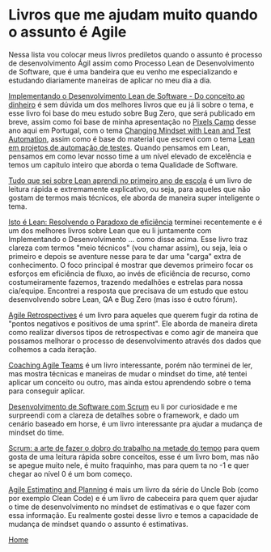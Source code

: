 # Livros que me ajudam muito quando o assunto é Agile

Nessa lista vou colocar meus livros prediletos quando o assunto é processo de desenvolvimento Ágil assim como Processo Lean de Desenvolvimento de Software, que é uma bandeira que eu venho me especializando e estudando diariamente maneiras de aplicar no meu dia a dia.

[Implementando o Desenvolvimento Lean de Software - Do conceito ao dinheiro](https://goo.gl/BLmuBp) é sem dúvida um dos melhores livros que eu já li sobre o tema, e esse livro foi base do meu estudo sobre Bug Zero, que será publicado em breve, assim como foi base de minha apresentação no [Pixels Camp](https://pixels.camp/schedule/#day2) desse ano aqui em Portugal, com o tema [Changing Mindset with Lean and Test Automation](https://github.com/PixelsCamp/talks/blob/master/2017/changing-mindset-with-lean-and-test-automation_thiago-marques-pereira.md), assim como é base do material que escrevi com o tema [Lean em projetos de automação de testes](https://github.com/thiagomarquessp/lean-em-projetos-automacao). Quando pensamos em Lean, pensamos em como levar nosso time a um nível elevado de excelência e temos um capítulo inteiro que aborda o tema Qualidade de Software.

[Tudo que sei sobre Lean aprendi no primeiro ano de escola](https://goo.gl/TFo1vp) é um livro de leitura rápida e extremamente explicativo, ou seja, para aqueles que não gostam de termos mais técnicos, ele aborda de maneira super inteligente o tema.

[Isto é Lean: Resolvendo o Paradoxo de eficiência](https://www.amazon.com.br/This-Lean-Resolving-Efficiency-Paradox-ebook/dp/B00JZZS7Q0/ref=sr_1_fkmrnull_1?__mk_pt_BR=%C3%85M%C3%85%C5%BD%C3%95%C3%91&keywords=Isto+%C3%A9+Lean&qid=1550575009&s=gateway&sr=8-1-fkmrnull) terminei recentemente e é um dos melhores livros sobre Lean que eu li juntamente com Implementando o Desenvolvimento ... como disse acima. Esse livro traz clareza com termos "meio técnicos" (vou chamar assim), ou seja, leia o primeiro e depois se aventure nesse para te dar uma "carga" extra de conhecimento. O foco principal é mostrar que devemos primeiro focar os esforços em eficiência de fluxo, ao invés de eficiência de recurso, como costumeiramente fazemos, trazendo medalhões e estrelas para nossa cia/equipe. Encontrei a resposta que precisava de um estudo que estou desenvolvendo sobre Lean, QA e Bug Zero (mas isso é outro fórum). 

[Agile Retrospectives](https://goo.gl/mhmh8i) é um livro para aqueles que querem fugir da rotina de "pontos negativos e positivos de uma sprint". Ele aborda de maneira direta como realizar diversos tipos de retrospectivas e como agir de maneira que possamos melhorar o processo de desenvolvimento através dos dados que colhemos a cada iteração.

[Coaching Agile Teams](https://goo.gl/rCZ7kg) é um livro interessante, porém não terminei de ler, mas mostra técnicas e maneiras de mudar o mindset do time, até tentei aplicar um conceito ou outro, mas ainda estou aprendendo sobre o tema para conseguir aplicar.

[Desenvolvimento de Software com Scrum](https://goo.gl/fw9p3o) eu li por curiosidade e me surpreendi com a clareza de detalhes sobre o framework, e dado um cenário baseado em horse, é um livro interessante pra ajudar a mudança de mindset do time.

[Scrum: a arte de fazer o dobro do trabalho na metade do tempo](https://goo.gl/xyjKsL) para quem gosta de uma leitura rápida sobre conceitos, esse é um livro bom, mas não se apegue muito nele, é muito fraquinho, mas para quem ta no -1 e quer chegar ao nível 0 é um bom começo.

[Agile Estimating and Planning](https://goo.gl/sCWHBA) é mais um livro da série do Uncle Bob (como por exemplo Clean Code) e é um livro de cabeceira para quem quer ajudar o time de desenvolvimento no mindset de estimativas e o que fazer com essa informação. Eu realmente gostei desse livro e temos a capacidade de mudança de mindset quando o assunto é estimativas.

[Home](https://github.com/thiagomarquessp/a-importancia-da-leitura-para-qas/blob/master/a-importancia-da-leitura-para-qas.md)
